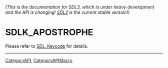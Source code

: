 ###### (This is the documentation for SDL3, which is under heavy development and the API is changing! [SDL2](https://wiki.libsdl.org/SDL2/) is the current stable version!)
# SDLK_APOSTROPHE

Please refer to [SDL_Keycode](SDL_Keycode) for details.

----
[CategoryAPI](CategoryAPI), [CategoryAPIMacro](CategoryAPIMacro)

